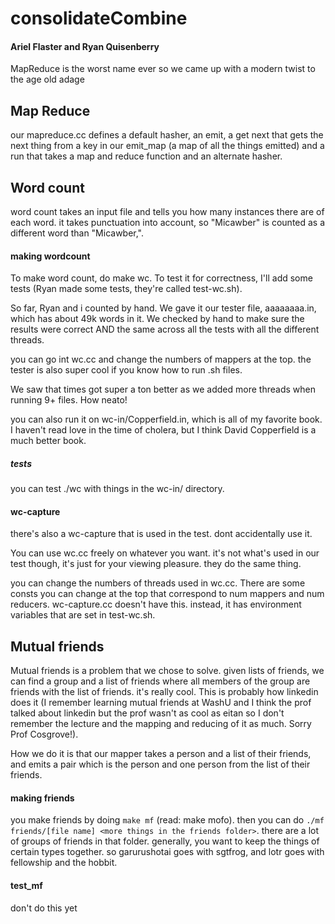 # consolidateCombine

#### Ariel Flaster and Ryan Quisenberry

MapReduce is the worst name ever so we came up with a modern twist to the age old adage


## Map Reduce

our mapreduce.cc defines a default hasher, an emit, a get next that gets the next thing 
from a key in our emit_map (a map of all the things emitted) and a run that takes a map and 
reduce function and an alternate hasher. 



## Word count

word count takes an input file and tells you how many instances there are of each word. 
it takes punctuation into account, so "Micawber" is counted as a different word than "Micawber,". 


#### making wordcount 

To make word count, do make wc. To test it for correctness, I'll add some tests (Ryan made 
some tests, they're called test-wc.sh). 

So far, Ryan and i counted by hand. We gave it our tester file, aaaaaaaa.in, which has about 49k
words in it. We checked by hand to make sure the results were correct AND the same across all 
the tests with all the different threads.

you can go int wc.cc and change the numbers of mappers at the top. the tester is also super cool if you know how to run .sh files. 

We saw that times got super a ton better as we added more threads when running 9+ files. How neato! 

you can also run it on wc-in/Copperfield.in, which is all of my favorite book. I haven't read love 
in the time of cholera, but I think David Copperfield is a much better book.


##### tests

you can test ./wc with things in the wc-in/ directory.


#### wc-capture

there's also a wc-capture that is used in the test. dont accidentally use it. 

You can use wc.cc freely on whatever you want. it's not what's used in our test though, it's just 
for your viewing pleasure. they do the same thing.


you can change the numbers of threads used in wc.cc. There are some consts you can change at the 
top that correspond to num mappers and num reducers. wc-capture.cc doesn't have this. instead, it 
has environment variables that are set in test-wc.sh. 





## Mutual friends

Mutual friends is a problem that we chose to solve. given lists of friends, we can find a group and a list of friends 
where all members of the group are friends with the list of friends. it's really cool. This is probably
how linkedin does it (I remember learning mutual friends at WashU and I think the prof talked about linkedin
but the prof wasn't as cool as eitan so I don't remember the lecture and the mapping and reducing of it
as much. Sorry Prof Cosgrove!).


How we do it is that our mapper takes a person and a list of their friends, and emits a pair which is 
the person and one person from the list of their friends. 



#### making friends

you make friends by doing `make mf` (read: make mofo). then you can do `./mf friends/[file name] <more things in the friends folder>`. there are a lot of groups of friends in that folder. generally, you want to keep the things of certain types together. so garurushotai goes with sgtfrog, and lotr goes with fellowship and the hobbit. 


#### test_mf

don't do this yet

